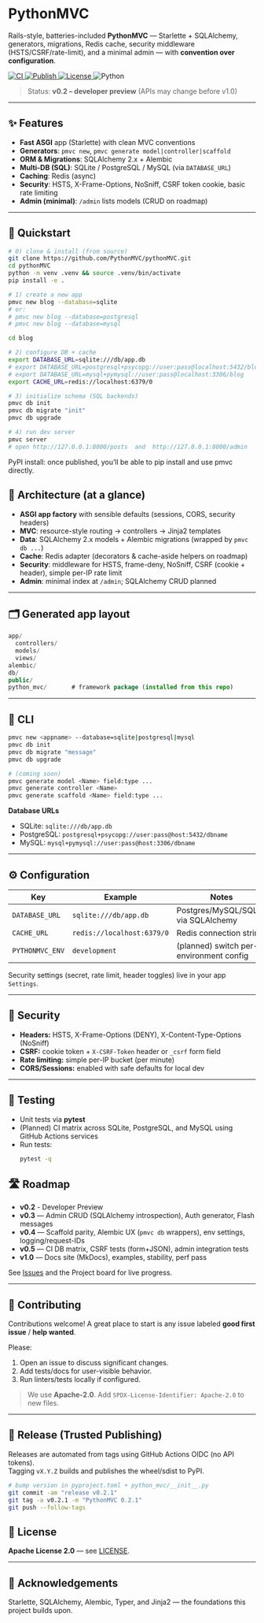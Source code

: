 # PythonMVC

Rails-style, batteries-included **PythonMVC** — Starlette + SQLAlchemy, generators, migrations, Redis cache, security middleware (HSTS/CSRF/rate-limit), and a minimal admin — with **convention over configuration**.

<p align="left">
  <a href="https://github.com/PythonMVC/pythonMVC/actions/workflows/python-package.yml">
    <img alt="CI" src="https://github.com/PythonMVC/pythonMVC/actions/workflows/python-package.yml/badge.svg">
  </a>
  <a href="https://github.com/PythonMVC/pythonMVC/actions/workflows/workflow.yml">
    <img alt="Publish" src="https://github.com/PythonMVC/pythonMVC/actions/workflows/workflow.yml/badge.svg">
  </a>
  <a href="https://github.com/PythonMVC/pythonMVC/blob/main/LICENSE">
    <img alt="License" src="https://img.shields.io/badge/License-Apache--2.0-blue.svg">
  </a>
  <img alt="Python" src="https://img.shields.io/badge/Python-3.7%2B-3776AB">
</p>

> Status: **v0.2 – developer preview** (APIs may change before v1.0)

---

## ✨ Features

- **Fast ASGI** app (Starlette) with clean MVC conventions  
- **Generators**: `pmvc new`, `pmvc generate model|controller|scaffold`  
- **ORM & Migrations**: SQLAlchemy 2.x + Alembic  
- **Multi-DB (SQL)**: SQLite / PostgreSQL / MySQL (via `DATABASE_URL`)  
- **Caching**: Redis (async)  
- **Security**: HSTS, X-Frame-Options, NoSniff, CSRF token cookie, basic rate limiting  
- **Admin (minimal)**: `/admin` lists models (CRUD on roadmap)

---

## 🚀 Quickstart

```bash
# 0) clone & install (from source)
git clone https://github.com/PythonMVC/pythonMVC.git
cd pythonMVC
python -m venv .venv && source .venv/bin/activate
pip install -e .

# 1) create a new app
pmvc new blog --database=sqlite
# or:
# pmvc new blog --database=postgresql
# pmvc new blog --database=mysql

cd blog

# 2) configure DB + cache
export DATABASE_URL=sqlite:///db/app.db
# export DATABASE_URL=postgresql+psycopg://user:pass@localhost:5432/blog
# export DATABASE_URL=mysql+pymysql://user:pass@localhost:3306/blog
export CACHE_URL=redis://localhost:6379/0

# 3) initialize schema (SQL backends)
pmvc db init
pmvc db migrate "init"
pmvc db upgrade

# 4) run dev server
pmvc server
# open http://127.0.0.1:8000/posts  and  http://127.0.0.1:8000/admin
```
PyPI install: once published, you’ll be able to pip install <package-name> and use pmvc directly.

## 🧱 Architecture (at a glance)

- **ASGI app factory** with sensible defaults (sessions, CORS, security headers)
- **MVC**: resource-style routing → controllers → Jinja2 templates
- **Data**: SQLAlchemy 2.x models + Alembic migrations (wrapped by `pmvc db ...`)
- **Cache**: Redis adapter (decorators & cache-aside helpers on roadmap)
- **Security**: middleware for HSTS, frame-deny, NoSniff, CSRF (cookie + header), simple per-IP rate limit
- **Admin**: minimal index at `/admin`; SQLAlchemy CRUD planned

---

## 🗂️ Generated app layout
```kotlin
app/
  controllers/
  models/
  views/
alembic/
db/
public/
python_mvc/       # framework package (installed from this repo)

```


---

## 🧰 CLI

```bash
pmvc new <appname> --database=sqlite|postgresql|mysql
pmvc db init
pmvc db migrate "message"
pmvc db upgrade

# (coming soon)
pmvc generate model <Name> field:type ...
pmvc generate controller <Name>
pmvc generate scaffold <Name> field:type ...
```

**Database URLs**
- SQLite: `sqlite:///db/app.db`  
- PostgreSQL: `postgresql+psycopg://user:pass@host:5432/dbname`  
- MySQL: `mysql+pymysql://user:pass@host:3306/dbname`

---

## ⚙️ Configuration

| Key             | Example                                         | Notes                                   |
|-----------------|--------------------------------------------------|-----------------------------------------|
| `DATABASE_URL`  | `sqlite:///db/app.db`                            | Postgres/MySQL/SQLite via SQLAlchemy    |
| `CACHE_URL`     | `redis://localhost:6379/0`                       | Redis connection string                 |
| `PYTHONMVC_ENV` | `development`                                    | (planned) switch per-environment config |

Security settings (secret, rate limit, header toggles) live in your app `Settings`.

---

## 🔐 Security

- **Headers:** HSTS, X-Frame-Options (DENY), X-Content-Type-Options (NoSniff)  
- **CSRF:** cookie token + `X-CSRF-Token` header or `_csrf` form field  
- **Rate limiting:** simple per-IP bucket (per minute)  
- **CORS/Sessions:** enabled with safe defaults for local dev

---

## 🧪 Testing

- Unit tests via **pytest**  
- (Planned) CI matrix across SQLite, PostgreSQL, and MySQL using GitHub Actions services  
- Run tests:
  ```bash
  pytest -q
  ```

## 🛣️ Roadmap
- **v0.2** - Developer Preview
- **v0.3** — Admin CRUD (SQLAlchemy introspection), Auth generator, Flash messages  
- **v0.4** — Scaffold parity, Alembic UX (`pmvc db` wrappers), env settings, logging/request-IDs  
- **v0.5** — CI DB matrix, CSRF tests (form+JSON), admin integration tests  
- **v1.0** — Docs site (MkDocs), examples, stability, perf pass

See [Issues](https://github.com/PythonMVC/pythonMVC/issues) and the Project board for live progress.

---

## 👋 Contributing

Contributions welcome! A great place to start is any issue labeled **good first issue** / **help wanted**.

Please:
1. Open an issue to discuss significant changes.  
2. Add tests/docs for user-visible behavior.  
3. Run linters/tests locally if configured.

> We use **Apache-2.0**. Add `SPDX-License-Identifier: Apache-2.0` to new files.

---

## 🚢 Release (Trusted Publishing)

Releases are automated from tags using GitHub Actions OIDC (no API tokens).  
Tagging `vX.Y.Z` builds and publishes the wheel/sdist to PyPI.

```bash
# bump version in pyproject.toml + python_mvc/__init__.py
git commit -am "release v0.2.1"
git tag -a v0.2.1 -m "PythonMVC 0.2.1"
git push --follow-tags
```

## 📜 License

**Apache License 2.0** — see [LICENSE](./LICENSE).

---

## 🙌 Acknowledgements

Starlette, SQLAlchemy, Alembic, Typer, and Jinja2 — the foundations this project builds upon.
